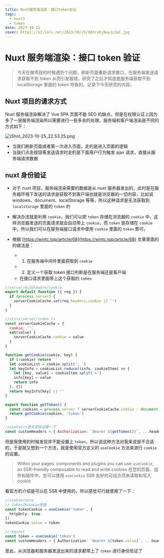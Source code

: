 ```yaml
---
title: Nuxt服务端渲染：接口token验证
tags:
  - nuxt3
  - token
date: 2023-10-25
cover: https://s2.loli.net/2023/10/25/Q83ruKjBwyJc2aC.jpg
---
```


# Nuxt 服务端渲染：接口 token 验证

> 今天在做项目的时候遇到个问题，刷新页面重新请求接口，在服务端发送请求获取不到 token 从而引发报错，研究了之后才知道是服务端获取不到 localStorage 里面的 token 导致的，记录下今天研究的内容。

## Nuxt 项目的请求方式

Nuxt 服务端渲染解决了 Vue SPA 页面不能 SEO 的缺点，但是在权限认证上因为多了一层服务端渲染所以需要进行一些多余的处理，服务端和客户端渲染是不同的方式如下：

![iShot_2023-10-25_22.53.25.png](https://s2.loli.net/2023/10/25/swnRvZ1WYc5xNDt.png)

- 当我们刷新页面或者第一次进入页面，走的是进入页面的逻辑
- 当我们点击按钮等发送请求时走的是下面用户行为触发 ajax 请求，直接从服务端请求数据

## nuxt 身份验证

- 对于 nuxt 项目，服务端渲染需要的数据是从 nuxt 服务器发出的，此时是在服务器环境下发送的请求是获取不到客户端也就是浏览器的一切内容，比如说 windows、document、localStorage 等等，所以这种请求是无法获取到 `localstorage` 里面的 `token` 的
- 解决办法就是利用 `cookie`，我们可以把 `token` 存储在浏览器的 `cookie` 中，这样浏览器发送的页面请求就会自动带上 `cookie`，而 `token` 是存储在 `cookie` 中，所以我们可以在服务端接口请求中使用 `cookie` 里面的 `token` 即可。

- 根据 [https://wintc.top/article/68](https://wintc.top/article/68) 文章里面的的做法是：
  - 1.  在服务端中间件里面获取到 `cookie`
  - 2.  定义一个获取 token 接口判断是在服务端还是客户端
  - 在接口请求里面带上这个获取的 `token`

```js
//server/middleware/cookie
export default function ({ req }) {
  if (process.server) {
    serverCookieCache.set(req.headers.cookie || '')
  }
}

//utils/server/index.ts
const serverCookieCache = {
  cookie: '',
  set(value) {
    serverCookieCache.cookie = value
  }
}

function getCookie(cookie, key) {
  if (!cookie) return ''
  let cookieList = cookie.split('; ')
  let keyInfo = cookieList.reduce((info, cookieItem) => {
    let [key, value] = cookieItem.split('=')
    info[key] = value
    return info
  }, {})
  return keyInfo[key] || ''
}

export function getToken() {
  const cookies = process.server ? serverCookieCache.cookie : document.cookie
  return getCookie(cookies, 'token')
}

//useFetch请求里面设置一下
const customHeaders = { Authorization: `Bearer ${getToken()}`, ...headers }
```

但是我使用的时候发现并不能设置上 `token`，所以说这种方法对我来说是不合适的，于是就又想到一个方法，就是使用官方定义的 `useCookie` 方法来进行 `cookie` 的设置。

> Within your pages, components and plugins you can use `useCookie`, an SSR-friendly composable to read and write cookies
> 在您的页面、组件和插件中，您可以使用 `useCookie` SSR 友好的可组合项来读取和写入 cookie

看官方的介绍是可以在 SSR 中使用的，所以感觉可行就使用了一下：

```ts
//useUserSore
// token存cookie里面
const tokenCookie = useCookie('token', {
  httpOnly: true
})
tokenCookie.value = token

//request
const token = useCookie('token')
const customHeaders = { Authorization: `Bearer ${token.value}`, ...headers }
```

至此，从浏览器和服务器发送出来的请求都带上了 `token` 进行身份验证了
